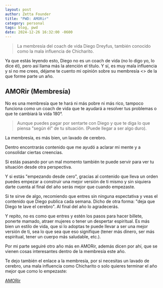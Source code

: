 ```yaml
---
layout: post
author: Zetta Founder
title: "PWD: AMORir"
category: personal
tags: blog, pwd
date: 2024-12-26 16:32:00 -0600
---
```


> La membresía del coach de vida Diego Dreyfus, también conocido como la mala influencia de Chicharito.

Ya que estás leyendo esto, Diego no es un coach de vida (no lo digo yo, lo dice él), pero así llama más la atención el título. Y sí, es muy mala influencia y si no me crees, déjame te cuento mi opinión sobre su membresía <<AMORir>> de la que forme parte un año.

## AMORir (Membresía)

No es una membresía que te hará ni más pobre ni más rico, tampoco funciona como un coach de vida que te ayudará a resolver tus problemas o que te cambiará la vida 180°.

> Aunque puedes pagar por sentarte con Diego y que te diga lo que piensa "según él" de tu situación. (Puede llegar a ser algo duro).

La membresía, es más bien, un lavado de cerebro.

Dentro encontrarás contenido que me ayudó a aclarar mi mente y a consolidar ciertas creencias.

Si estás pasando por un mal momento también te puede servir para ver tu situación desde otra perspectiva.

Y si estás "empezando desde cero", gracias al contenido que lleva un orden puedes empezar a construir una mejor versión de ti mismo y sin siquiera darte cuenta al final del año serás mejor que cuando empezaste.

Si te sirve de algo, recomiendo que entres sin ninguna espectativa y veas el contenido que Diego publica cada semana. Dicho de otra forma: "deja que Diego te lave el cerebro". Al final del año lo agradecerás.

Y repito, no es como que entres y estén los pasos para hacer billete, ponerte mamado, atraer mujeres o tener un despertar espiritual. Es más bien un estilo de vida, que si lo adoptas te puede llevar a ser una mejor versión de ti, sea lo que sea que eso signifique (tener más dinero, ser más espiritual, tener un cuerpo más saludable, etc.).

Por mi parte seguiré otro año más en AMORir, además dicen por ahí, que se vienen cosas interesantes dentro de la membresía este año.

Te dejo también el enlace a la membresía, por si necesitas un lavado de cerebro, una mala influencia como Chicharito o solo quieres terminar el año mejor que como lo empezaste:

[AMORir](tevasamorir.com)